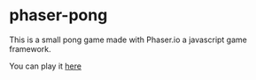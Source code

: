 # phaser-pong

This is a small pong game made with Phaser.io a javascript game framework.

You can play it [here](http://codescapade.github.io/phaser-pong)
